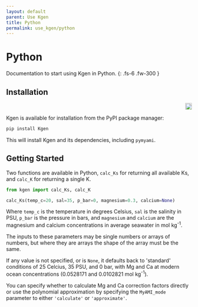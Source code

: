 ```yaml
---
layout: default
parent: Use Kgen
title: Python
permalink: use_kgen/python
---
```


# Python

Documentation to start using Kgen in Python.
{: .fs-6 .fw-300 }


## Installation

<div align="right">
<a href="https://badge.fury.io/py/kgen"><img src="https://badge.fury.io/py/kgen.svg" alt="PyPI version" height="18"></a>
</div>

Kgen is available for installation from the PyPI package manager:

```bash
pip install Kgen
```

This will install Kgen and its dependencies, including `pymyami`.

## Getting Started

Two functions are available in Python, `calc_Ks` for returning all available Ks, and `calc_K` for returning a single K.
 
```python
from kgen import calc_Ks, calc_K

calc_Ks(temp_c=20, sal=35, p_bar=0, magnesium=0.3, calcium=None)
```

Where `temp_c` is the temperature in degrees Celsius, `sal` is the salinity in PSU, `p_bar` is the pressure in bars, and `magnesium` and `calcium` are the magnesium and calcium concentrations in average seawater in mol kg<sup>-1</sup>.

The inputs to these parameters may be single numbers or arrays of numbers, but where they are arrays the shape of the array must be the same.

If any value is not specified, or is `None`, it defaults back to 'standard' conditions of 25 Celcius, 35 PSU, and 0 bar, with Mg and Ca at modern ocean concentrations (0.0528171 and 0.0102821 mol kg<sup>-1</sup>).

You can specify whether to calculate Mg and Ca correction factors directly or use the polynomial approximation by specifying the `MyAMI_mode` parameter to either `'calculate'` or `'approximate'`.